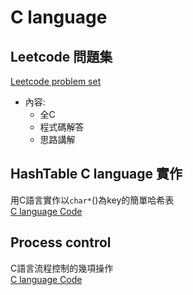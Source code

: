 # C language
## Leetcode 問題集
[Leetcode problem set](https://github.com/Peruschi/leetcode-C/tree/main/problems)
- 內容:
  - 全C
  - 程式碼解答
  - 思路講解  

## HashTable C language 實作
用C語言實作以`char*`()為key的簡單哈希表  
[C language Code](https://github.com/Peruschi/leetcode-C/blob/main/HashTable/HashTable.md)

## Process control
C語言流程控制的幾項操作  
[C language Code](https://github.com/Peruschi/leetcode-C/blob/main/Process%20control.md)

